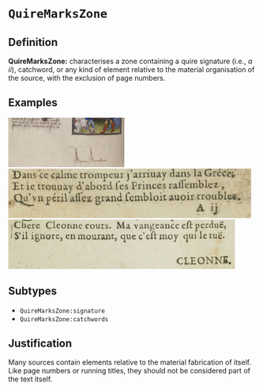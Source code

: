 # `QuireMarksZone`

## Definition

**QuireMarksZone:** characterises a zone containing a quire signature (i.e., _a ii_), catchword, or any kind of element relative to the material organisation of the source, with the exclusion of page numbers.

## Examples

<img src="btv1b8451116z_f340.jpg" height="100px">
<img src="bpt6k1280589b_f17.jpg" height="100px">
<img src="bpt6k1280589b_f86.jpg" height="100px">

## Subtypes

* `QuireMarksZone:signature`
* `QuireMarksZone:catchwords`

## Justification

Many sources contain elements relative to the material fabrication of itself. 
Like page numbers or running titles, they should not be considered part of the text itself.


